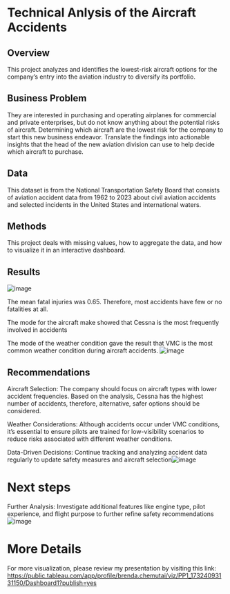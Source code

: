 # Technical Anlysis of the Aircraft Accidents
## Overview
This project analyzes and identifies the lowest-risk aircraft options for the company’s entry into the aviation industry to diversify its portfolio.

## Business Problem
They are interested in purchasing and operating airplanes for commercial and private enterprises, but do not know anything about the potential risks of aircraft.
Determining which aircraft are the lowest risk for the company to start this new business endeavor. Translate the findings into actionable insights that the head of the new aviation division can use to help decide which aircraft to purchase.

## Data
This dataset is from the National Transportation Safety Board that consists of aviation accident data from 1962 to 2023 about civil aviation accidents and selected incidents in the United States and international waters.

## Methods
 This project deals with missing values, how to aggregate the data, and how to visualize it in an interactive dashboard.

## Results
![image](https://github.com/user-attachments/assets/329dd573-4103-4fa4-b7f3-27c3bdf3ab39)

The mean fatal injuries was 0.65. 
Therefore, most accidents have few or no fatalities at all.

The mode for the aircraft make showed that Cessna is the most frequently involved in accidents

The mode of the weather condition gave the result that VMC is the most common weather condition during aircraft accidents.
![image](https://github.com/user-attachments/assets/cfde81c9-4293-4deb-a23c-5d777aa7c4d2)

## Recommendations
Aircraft Selection: The company should focus on aircraft types with lower accident frequencies. Based on the analysis, Cessna has the highest number of accidents, therefore, alternative, safer options should be considered.

Weather Considerations: Although accidents occur under VMC conditions, it’s essential to ensure pilots are trained for low-visibility scenarios to reduce risks associated with different weather conditions.

Data-Driven Decisions: Continue tracking and analyzing accident data regularly to update safety measures and aircraft selection![image](https://github.com/user-attachments/assets/0b69c2d8-8bcd-4c08-bd78-c2d249b32327)

 # Next steps
Further Analysis: Investigate additional features like engine type, pilot experience, and flight purpose to further refine safety recommendations![image](https://github.com/user-attachments/assets/fafc0fe8-bb52-4a2b-b9e0-3fb89af9dca8)

# More Details
For more visualization, please review my presentation by visiting this link:
https://public.tableau.com/app/profile/brenda.chemutai/viz/PP1_17324093131150/Dashboard1?publish=yes





